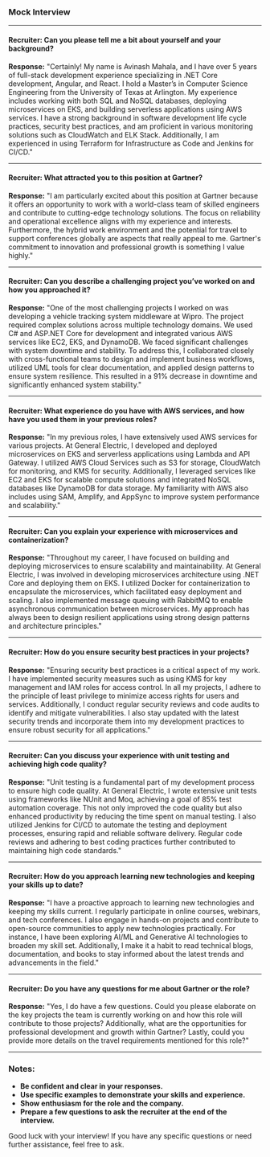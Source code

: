 ### Mock Interview
---
#### Recruiter: Can you please tell me a bit about yourself and your background?

**Response:**
"Certainly! My name is Avinash Mahala, and I have over 5 years of full-stack development experience specializing in .NET Core development, Angular, and React. I hold a Master’s in Computer Science Engineering from the University of Texas at Arlington. My experience includes working with both SQL and NoSQL databases, deploying microservices on EKS, and building serverless applications using AWS services. I have a strong background in software development life cycle practices, security best practices, and am proficient in various monitoring solutions such as CloudWatch and ELK Stack. Additionally, I am experienced in using Terraform for Infrastructure as Code and Jenkins for CI/CD."

---

#### Recruiter: What attracted you to this position at Gartner?

**Response:**
"I am particularly excited about this position at Gartner because it offers an opportunity to work with a world-class team of skilled engineers and contribute to cutting-edge technology solutions. The focus on reliability and operational excellence aligns with my experience and interests. Furthermore, the hybrid work environment and the potential for travel to support conferences globally are aspects that really appeal to me. Gartner's commitment to innovation and professional growth is something I value highly."

---

#### Recruiter: Can you describe a challenging project you’ve worked on and how you approached it?

**Response:**
"One of the most challenging projects I worked on was developing a vehicle tracking system middleware at Wipro. The project required complex solutions across multiple technology domains. We used C# and ASP.NET Core for development and integrated various AWS services like EC2, EKS, and DynamoDB. We faced significant challenges with system downtime and stability. To address this, I collaborated closely with cross-functional teams to design and implement business workflows, utilized UML tools for clear documentation, and applied design patterns to ensure system resilience. This resulted in a 91% decrease in downtime and significantly enhanced system stability."

---

#### Recruiter: What experience do you have with AWS services, and how have you used them in your previous roles?

**Response:**
"In my previous roles, I have extensively used AWS services for various projects. At General Electric, I developed and deployed microservices on EKS and serverless applications using Lambda and API Gateway. I utilized AWS Cloud Services such as S3 for storage, CloudWatch for monitoring, and KMS for security. Additionally, I leveraged services like EC2 and EKS for scalable compute solutions and integrated NoSQL databases like DynamoDB for data storage. My familiarity with AWS also includes using SAM, Amplify, and AppSync to improve system performance and scalability."

---

#### Recruiter: Can you explain your experience with microservices and containerization?

**Response:**
"Throughout my career, I have focused on building and deploying microservices to ensure scalability and maintainability. At General Electric, I was involved in developing microservices architecture using .NET Core and deploying them on EKS. I utilized Docker for containerization to encapsulate the microservices, which facilitated easy deployment and scaling. I also implemented message queuing with RabbitMQ to enable asynchronous communication between microservices. My approach has always been to design resilient applications using strong design patterns and architecture principles."

---

#### Recruiter: How do you ensure security best practices in your projects?

**Response:**
"Ensuring security best practices is a critical aspect of my work. I have implemented security measures such as using KMS for key management and IAM roles for access control. In all my projects, I adhere to the principle of least privilege to minimize access rights for users and services. Additionally, I conduct regular security reviews and code audits to identify and mitigate vulnerabilities. I also stay updated with the latest security trends and incorporate them into my development practices to ensure robust security for all applications."

---

#### Recruiter: Can you discuss your experience with unit testing and achieving high code quality?

**Response:**
"Unit testing is a fundamental part of my development process to ensure high code quality. At General Electric, I wrote extensive unit tests using frameworks like NUnit and Moq, achieving a goal of 85% test automation coverage. This not only improved the code quality but also enhanced productivity by reducing the time spent on manual testing. I also utilized Jenkins for CI/CD to automate the testing and deployment processes, ensuring rapid and reliable software delivery. Regular code reviews and adhering to best coding practices further contributed to maintaining high code standards."

---

#### Recruiter: How do you approach learning new technologies and keeping your skills up to date?

**Response:**
"I have a proactive approach to learning new technologies and keeping my skills current. I regularly participate in online courses, webinars, and tech conferences. I also engage in hands-on projects and contribute to open-source communities to apply new technologies practically. For instance, I have been exploring AI/ML and Generative AI technologies to broaden my skill set. Additionally, I make it a habit to read technical blogs, documentation, and books to stay informed about the latest trends and advancements in the field."

---

#### Recruiter: Do you have any questions for me about Gartner or the role?

**Response:**
"Yes, I do have a few questions. Could you please elaborate on the key projects the team is currently working on and how this role will contribute to those projects? Additionally, what are the opportunities for professional development and growth within Gartner? Lastly, could you provide more details on the travel requirements mentioned for this role?"

---

### Notes:

- **Be confident and clear in your responses.**
- **Use specific examples to demonstrate your skills and experience.**
- **Show enthusiasm for the role and the company.**
- **Prepare a few questions to ask the recruiter at the end of the interview.**

Good luck with your interview! If you have any specific questions or need further assistance, feel free to ask.